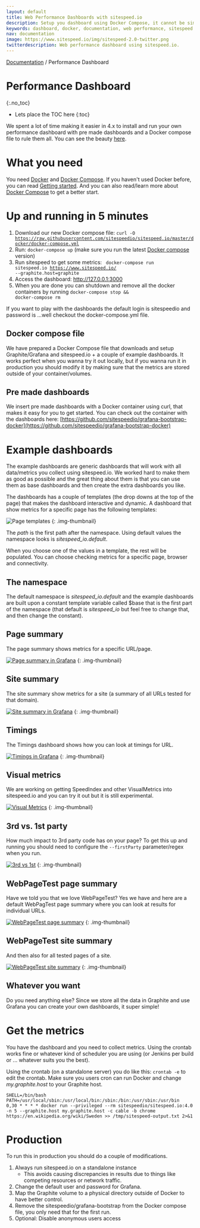 ```yaml
---
layout: default
title: Web Performance Dashboards with sitespeed.io
description: Setup you dashboard using Docker Compose, it cannot be simpler.
keywords: dashboard, docker, documentation, web performance, sitespeed.io
nav: documentation
image: https://www.sitespeed.io/img/sitespeed-2.0-twitter.png
twitterdescription: Web performance dashboard using sitespeed.io.
---
```


[Documentation]({{site.baseurl}}/documentation/sitespeed.io/) / Performance Dashboard

# Performance Dashboard
{:.no_toc}

* Lets place the TOC here
{:toc}

We spent a lot of time making it easier in 4.x to install and run your own performance dashboard with pre made dashboards and a Docker compose file to rule them all. You can see the beauty [here](https://dashboard.sitespeed.io).

# What you need
You need [Docker](https://docs.docker.com/engine/installation/) and [Docker Compose](https://docs.docker.com/compose/install/). If you haven't used Docker before, you can read [Getting started](https://docs.docker.com/engine/getstarted/). And you can also read/learn more about [Docker Compose](https://docs.docker.com/compose/gettingstarted/) to get a better start.

# Up and running in 5 minutes

1. Download our new Docker compose file: <code>curl -O https://raw.githubusercontent.com/sitespeedio/sitespeed.io/master/docker/docker-compose.yml</code>
2. Run: <code>docker-compose up</code> (make sure you run the latest [Docker compose](https://docs.docker.com/compose/install/) version)
3. Run sitespeed to get some metrics: <code> docker-compose run sitespeed.io https://www.sitespeed.io/ --graphite.host=graphite</code>
4. Access the dashboard: http://127.0.0.1:3000
5. When you are done you can shutdown and remove all the docker containers by running <code>docker-compose stop && docker-compose rm</code>


If you want to play with the dashboards the default login is sitespeedio and password is ...well checkout the docker-compose.yml file.

## Docker compose file
We have prepared a Docker Compose file that downloads and setup Graphite/Grafana and sitespeed.io + a couple of example dashboards. It works perfect when you wanna try it out locally, but if you wanna run it in production you should modify it by making sure that the metrics are stored outside of your container/volumes.

## Pre made dashboards
We insert pre made dashboards with a Docker container using curl, that makes it easy for you to get started. You can check out the container with the dashboards here: [https://github.com/sitespeedio/grafana-bootstrap-docker](https://github.com/sitespeedio/grafana-bootstrap-docker)

# Example dashboards

The example dashboards are generic dashboards that will work with all data/metrics you collect using sitespeed.io. We worked hard to make them as good as possible and the great thing about them is that you can use them as base dashboards and then create the extra dashboards you like.

The dashboards has a couple of templates (the drop downs at the top of the page) that makes the dashboard interactive and dynamic.
A dashboard that show metrics for a specific page has the following templates:

![Page templates]({{site.baseurl}}/img/templates-page.png)
{: .img-thumbnail}

The *path* is the first path after the namespace. Using default values the namespace looks is *sitespeed_io.default*.

When you choose one of the values in a template, the rest will be populated. You can choose checking metrics for a specific page, browser and connectivity.

## The namespace
The default namespace is *sitespeed_io.default* and the example dashboards are built upon a constant template variable called $base that is the first part of the namespace (that default is *sitespeed_io* but feel free to change that, and then change the constant).

## Page summary
The page summary shows metrics for a specific URL/page.

[![Page summary in Grafana]({{site.baseurl}}/img/pagesummary-grafana.png)](https://dashboard.sitespeed.io/dashboard/db/page-summary)
{: .img-thumbnail}

## Site summary
The site summary show metrics for a site (a summary of all URLs tested for that domain).

[![Site summary in Grafana]({{site.baseurl}}/img/sitesummary-grafana.png)](https://dashboard.sitespeed.io/dashboard/db/site-summary)
{: .img-thumbnail}

## Timings
The Timings dashboard shows how you can look at timings for URL.

[![Timings in Grafana]({{site.baseurl}}/img/timings-grafana.png)](https://dashboard.sitespeed.io/dashboard/db/timings)
{: .img-thumbnail}

## Visual metrics
We are working on getting SpeedIndex and other VisualMetrics into sitespeed.io and you can try it out but it is still experimental.

[![Visual Metrics]({{site.baseurl}}/img/visualmetrics.png)](https://dashboard.sitespeed.io/dashboard/db/visual-metrics)
{: .img-thumbnail}

## 3rd vs. 1st party
How much impact to 3rd party code has on your page? To get this up and running you should need to configure the <code>--firstParty</code> parameter/regex when you run.

[![3rd vs 1st]({{site.baseurl}}/img/3rd.png)](https://dashboard.sitespeed.io/dashboard/db/3rd-vs-1st-party)
{: .img-thumbnail}

## WebPageTest page summary
Have we told you that we love WebPageTest? Yes we have and here are a default WebPagTest page summary where you can look at results for individual URLs.

[![WebPageTest page summary]({{site.baseurl}}/img/webpagetestPageSummary.png)](https://dashboard.sitespeed.io/dashboard/db/webpagetest-page-summary)
{: .img-thumbnail}


## WebPageTest site summary
And then also for all tested pages of a site.

[![WebPageTest site summary]({{site.baseurl}}/img/webpagetestSiteSummary.png)](https://dashboard.sitespeed.io/dashboard/db/webpagetest-site-summary)
{: .img-thumbnail}

## Whatever you want
Do you need anything else? Since we store all the data in Graphite and use Grafana you can create your own dashboards, it super simple!

# Get the metrics
You have the dashboard and you need to collect metrics. Using the crontab works fine or whatever kind of scheduler you are using (or Jenkins per build or ... whatever suits you the best).

Using the crontab (on a standalone server) you do like this:
<code>crontab -e</code> to edit the crontab. Make sure you users cron can run Docker and change *my.graphite.host* to your Graphite host.

~~~
SHELL=/bin/bash
PATH=/usr/local/sbin:/usr/local/bin:/sbin:/bin:/usr/sbin:/usr/bin
0,30 * * * * docker run --privileged --rm sitespeedio/sitespeed.io:4.0 -n 5 --graphite.host my.graphite.host -c cable -b chrome https://en.wikipedia.org/wiki/Sweden >> /tmp/sitespeed-output.txt 2>&1
~~~

# Production
To run this in production you should do a couple of modifications.

1. Always run sitespeed.io on a standalone instance
    - This avoids causing discrepancies in results due to things like competing resources or network traffic.
2. Change the default user and password for Grafana.
3. Map the Graphite volume to a physical directory outside of Docker to have better control.
4. Remove the sitespeedio/grafana-bootstrap from the Docker compose file, you only need that for the first run.
5. Optional: Disable anonymous users access
